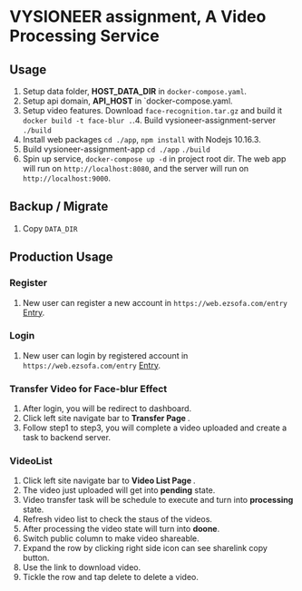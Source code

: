 # VYSIONEER assignment, A Video Processing Service

## Usage

1. Setup data folder,  <b>HOST_DATA_DIR</b> in `docker-compose.yaml`. 
2. Setup api domain, <b>API_HOST</b> in `docker-compose.yaml.
2. Setup video features.
Download `face-recognition.tar.gz` and build it `docker build -t face-blur .`.4. Build vysioneer-assignment-server `./build`
5. Install web packages `cd ./app`, `npm install` with Nodejs 10.16.3.
6. Build vysioneer-assignment-app `cd ./app` `./build`
7. Spin up service, `docker-compose up -d` in project root dir. The web app will run on `http://localhost:8080`, and the server will run on `http://localhost:9000`.

## Backup / Migrate

1. Copy `DATA_DIR`

## Production Usage

### Register

1. New user can register a new account in  `https://web.ezsofa.com/entry` [Entry](https://web.ezsofa.com/entry).

### Login

1. New user can login by registered account in  `https://web.ezsofa.com/entry` [Entry](https://web.ezsofa.com/entry).

### Transfer Video for Face-blur Effect

1. After login, you will be redirect to dashboard.
2. Click left site navigate bar to <b>Transfer Page </b>.
3. Follow step1 to step3, you will complete a video uploaded and create a task to backend server.

### VideoList

1. Click left site navigate bar to <b>Video List Page </b>. 
2. The video just uploaded will get into <b>pending</b> state.
3. Video transfer task will be schedule to execute and turn into <b>processing</b> state.
4. Refresh video list to check the staus of the videos.
5. After processing the video state will turn into <b>doone</b>.
6. Switch public column to make video shareable.
7. Expand the row by clicking right side icon can see sharelink copy button.
8. Use the link to download video.
7. Tickle the row and tap delete to delete a video.






